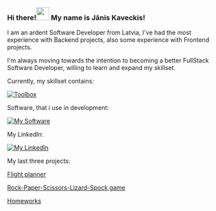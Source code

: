### Hi there!<img src="https://raw.githubusercontent.com/MartinHeinz/MartinHeinz/master/wave.gif" width="30px"> My name is Jānis Kaveckis!

I am an ardent Software Developer from Latvia, I've had the most experience with Backend projects, also some experience with Frontend projects.

I'm always moving towards the intention to becoming a better FullStack Software Developer, willing to learn and expand my skillset.

Currently, my skillset contains:

[![Toolbox](https://skillicons.dev/icons?i=java,spring,js,nodejs,maven,gradle,postgres,git,sql)](https://skillicons.dev)

Software, that i use in development:

[![My Software](https://skillicons.dev/icons?i=idea,vscode,docker,postman)](https://skillicons.dev)

My LinkedIn:

[![My LinkedIn](https://skillicons.dev/icons?i=linkedin)](https://www.linkedin.com/in/janiskaveckis/) 

My last three projects:

[Flight planner](https://github.com/probzyg/flight-planner)

[Rock-Paper-Scissors-Lizard-Spock game](https://github.com/probzyg/r-p-s-l-sp)

[Homeworks](https://github.com/probzyg/homeworks)
